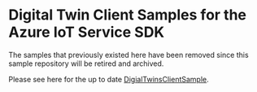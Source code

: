# Digital Twin Client Samples for the Azure IoT Service SDK
The samples that previously existed here have been removed since this sample repository will be retired and archived.

Please see here for the up to date [DigialTwinsClientSample](https://github.com/Azure/azure-iot-sdk-csharp/tree/main/iothub/service/samples/solutions/DigitalTwinClientSamples).
